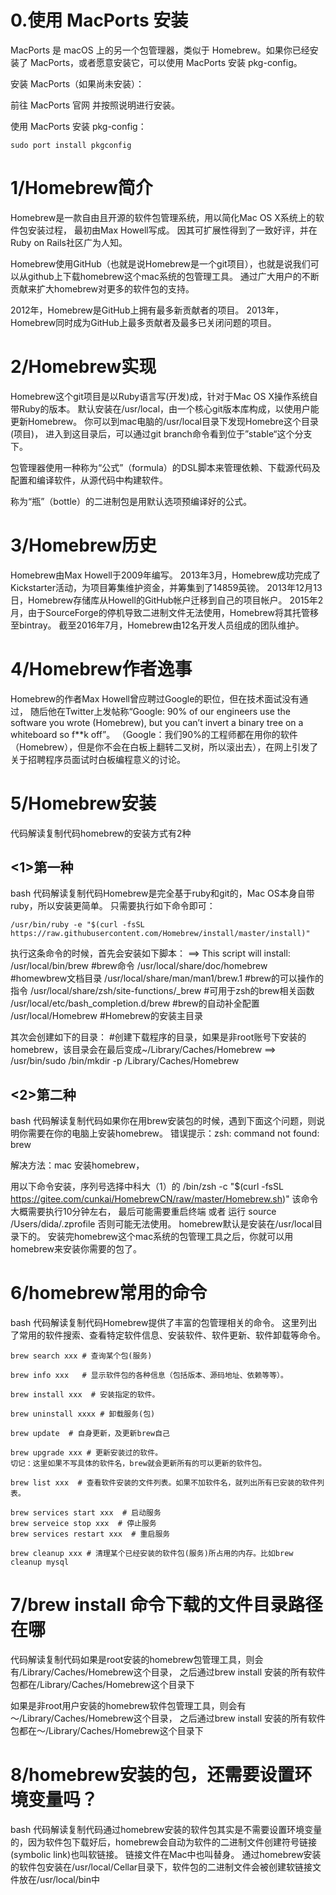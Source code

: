 # 0.使用 MacPorts 安装
MacPorts 是 macOS 上的另一个包管理器，类似于 Homebrew。如果你已经安装了 MacPorts，或者愿意安装它，可以使用 MacPorts 安装 pkg-config。

安装 MacPorts（如果尚未安装）：

前往 MacPorts 官网 并按照说明进行安装。

使用 MacPorts 安装 pkg-config：

```
sudo port install pkgconfig
```
# 1/Homebrew简介
Homebrew是一款自由且开源的软件包管理系统，用以简化Mac OS X系统上的软件包安装过程，
最初由Max Howell写成。
因其可扩展性得到了一致好评，并在Ruby on Rails社区广为人知。

Homebrew使用GitHub（也就是说Homebrew是一个git项目），也就是说我们可以从github上下载homebrew这个mac系统的包管理工具。
通过广大用户的不断贡献来扩大homebrew对更多的软件包的支持。

2012年，Homebrew是GitHub上拥有最多新贡献者的项目。
2013年，Homebrew同时成为GitHub上最多贡献者及最多已关闭问题的项目。


# 2/Homebrew实现
Homebrew这个git项目是以Ruby语言写(开发)成，针对于Mac OS X操作系统自带Ruby的版本。
默认安装在/usr/local，由一个核心git版本库构成，以使用户能更新Homebrew。
你可以到mac电脑的/usr/local目录下发现Homebre这个目录(项目)，
进入到这目录后，可以通过git branch命令看到位于”stable“这个分支下。

包管理器使用一种称为“公式”（formula）的DSL脚本来管理依赖、下载源代码及配置和编译软件，从源代码中构建软件。

称为“瓶”（bottle）的二进制包是用默认选项预编译好的公式。

# 3/Homebrew历史
Homebrew由Max Howell于2009年编写。
2013年3月，Homebrew成功完成了Kickstarter活动，为项目筹集维护资金，并筹集到了14859英镑。
2013年12月13日，Homebrew存储库从Howell的GitHub帐户迁移到自己的项目帐户。
2015年2月，由于SourceForge的停机导致二进制文件无法使用，Homebrew将其托管移至bintray。
截至2016年7月，Homebrew由12名开发人员组成的团队维护。


# 4/Homebrew作者逸事
Homebrew的作者Max Howell曾应聘过Google的职位，但在技术面试没有通过，
随后他在Twitter上发帖称“Google: 90% of our engineers use the software you wrote (Homebrew), but you can’t invert a binary tree on a whiteboard so f**k off”。
（Google：我们90%的工程师都在用你的软件（Homebrew），但是你不会在白板上翻转二叉树，所以滚出去），在网上引发了关于招聘程序员面试时白板编程意义的讨论。


# 5/Homebrew安装
 代码解读复制代码homebrew的安装方式有2种

## <1>第一种
bash 代码解读复制代码Homebrew是完全基于ruby和git的，Mac OS本身自带ruby，所以安装更简单。
只需要执行如下命令即可：
```
/usr/bin/ruby -e "$(curl -fsSL https://raw.githubusercontent.com/Homebrew/install/master/install)"
```

执行这条命令的时候，首先会安装如下脚本：
==> This script will install:
/usr/local/bin/brew                        #brew命令
/usr/local/share/doc/homebrew              #homewbrew文档目录
/usr/local/share/man/man1/brew.1           #brew的可以操作的指令
/usr/local/share/zsh/site-functions/_brew  #可用于zsh的brew相关函数
/usr/local/etc/bash_completion.d/brew      #brew的自动补全配置
/usr/local/Homebrew                        #Homebrew的安装主目录

其次会创建如下的目录：
#创建下载程序的目录，如果是非root账号下安装的homebrew，该目录会在最后变成~/Library/Caches/Homebrew
==> /usr/bin/sudo /bin/mkdir -p /Library/Caches/Homebrew  

## <2>第二种
bash 代码解读复制代码如果你在用brew安装包的时候，遇到下面这个问题，则说明你需要在你的电脑上安装homebrew。
    错误提示：zsh: command not found: brew

解决方法：mac 安装homebrew，

用以下命令安装，序列号选择中科大（1）的
/bin/zsh -c "$(curl -fsSL https://gitee.com/cunkai/HomebrewCN/raw/master/Homebrew.sh)"
该命令大概需要执行10分钟左右，
最后可能需要重启终端 或者 运行 source /Users/dida/.zprofile   否则可能无法使用。
homebrew默认是安装在/usr/local目录下的。
安装完homebrew这个mac系统的包管理工具之后，你就可以用homebrew来安装你需要的包了。


# 6/homebrew常用的命令
bash 代码解读复制代码Homebrew提供了丰富的包管理相关的命令。
这里列出了常用的软件搜索、查看特定软件信息、安装软件、软件更新、软件卸载等命令。

```
brew search xxx # 查询某个包(服务)

brew info xxx   # 显示软件包的各种信息（包括版本、源码地址、依赖等等）。

brew install xxx  # 安装指定的软件。

brew uninstall xxxx # 卸载服务(包)

brew update  # 自身更新，及更新brew自己

brew upgrade xxx # 更新安装过的软件。
切记：这里如果不写具体的软件名，brew就会更新所有的可以更新的软件包。

brew list xxx  # 查看软件安装的文件列表。如果不加软件名，就列出所有已安装的软件列表。

brew services start xxx  # 启动服务
brew serveice stop xxx  # 停止服务
brew services restart xxx  # 重启服务

brew cleanup xxx # 清理某个已经安装的软件包(服务)所占用的内存。比如brew cleanup mysql
```

        

# 7/brew install 命令下载的文件目录路径在哪
 代码解读复制代码如果是root安装的homebrew包管理工具，则会有/Library/Caches/Homebrew这个目录，
之后通过brew install 安装的所有软件包都在/Library/Caches/Homebrew这个目录下

如果是非root用户安装的homebrew软件包管理工具，则会有～/Library/Caches/Homebrew这个目录，
之后通过brew install 安装的所有软件包都在～/Library/Caches/Homebrew这个目录下

# 8/homebrew安装的包，还需要设置环境变量吗？
bash 代码解读复制代码通过homebrew安装的软件包其实是不需要设置环境变量的，因为软件包下载好后，homebrew会自动为软件的二进制文件创建符号链接(symbolic link)也叫软链接。
链接文件在Mac中也叫替身。
通过homebrew安装的软件包安装在/usr/local/Cellar目录下，软件包的二进制文件会被创建软链接文件放在/usr/local/bin中
